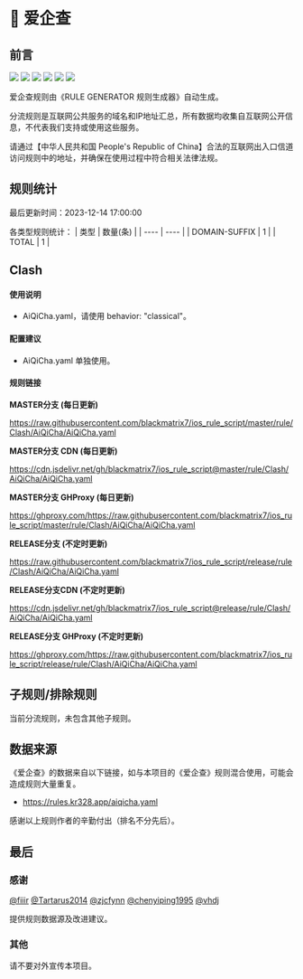 # 🧸 爱企查

## 前言

![](https://shields.io/badge/-移除重复规则-ff69b4) ![](https://shields.io/badge/-DOMAIN与DOMAIN--SUFFIX合并-green) ![](https://shields.io/badge/-DOMAIN--SUFFIX间合并-critical) ![](https://shields.io/badge/-DOMAIN与DOMAIN--KEYWORD合并-9cf) ![](https://shields.io/badge/-DOMAIN--SUFFIX与DOMAIN--KEYWORD合并-blue) ![](https://shields.io/badge/-IP--CIDR(6)合并-blueviolet) 

爱企查规则由《RULE GENERATOR 规则生成器》自动生成。

分流规则是互联网公共服务的域名和IP地址汇总，所有数据均收集自互联网公开信息，不代表我们支持或使用这些服务。

请通过【中华人民共和国 People's Republic of China】合法的互联网出入口信道访问规则中的地址，并确保在使用过程中符合相关法律法规。

## 规则统计

最后更新时间：2023-12-14 17:00:00

各类型规则统计：
| 类型 | 数量(条)  | 
| ---- | ----  |
| DOMAIN-SUFFIX | 1  | 
| TOTAL | 1  | 


## Clash 

#### 使用说明
- AiQiCha.yaml，请使用 behavior: "classical"。

#### 配置建议
- AiQiCha.yaml 单独使用。

#### 规则链接
**MASTER分支 (每日更新)**

https://raw.githubusercontent.com/blackmatrix7/ios_rule_script/master/rule/Clash/AiQiCha/AiQiCha.yaml

**MASTER分支 CDN (每日更新)**

https://cdn.jsdelivr.net/gh/blackmatrix7/ios_rule_script@master/rule/Clash/AiQiCha/AiQiCha.yaml

**MASTER分支 GHProxy (每日更新)**

https://ghproxy.com/https://raw.githubusercontent.com/blackmatrix7/ios_rule_script/master/rule/Clash/AiQiCha/AiQiCha.yaml

**RELEASE分支 (不定时更新)**

https://raw.githubusercontent.com/blackmatrix7/ios_rule_script/release/rule/Clash/AiQiCha/AiQiCha.yaml

**RELEASE分支CDN (不定时更新)**

https://cdn.jsdelivr.net/gh/blackmatrix7/ios_rule_script@release/rule/Clash/AiQiCha/AiQiCha.yaml

**RELEASE分支 GHProxy (不定时更新)**

https://ghproxy.com/https://raw.githubusercontent.com/blackmatrix7/ios_rule_script/release/rule/Clash/AiQiCha/AiQiCha.yaml

## 子规则/排除规则


当前分流规则，未包含其他子规则。

## 数据来源

《爱企查》的数据来自以下链接，如与本项目的《爱企查》规则混合使用，可能会造成规则大量重复。

- https://rules.kr328.app/aiqicha.yaml


感谢以上规则作者的辛勤付出（排名不分先后）。

## 最后

### 感谢

[@fiiir](https://github.com/fiiir) [@Tartarus2014](https://github.com/Tartarus2014) [@zjcfynn](https://github.com/zjcfynn) [@chenyiping1995](https://github.com/chenyiping1995) [@vhdj](https://github.com/vhdj)

提供规则数据源及改进建议。

### 其他

请不要对外宣传本项目。